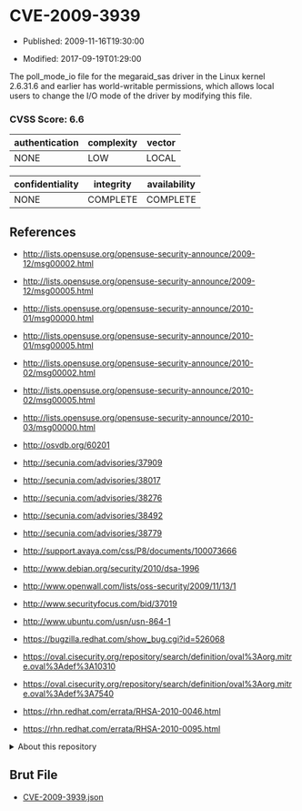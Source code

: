 # CVE-2009-3939

- Published: 2009-11-16T19:30:00

- Modified: 2017-09-19T01:29:00

The poll_mode_io file for the megaraid_sas driver in the Linux kernel 2.6.31.6 and earlier has world-writable permissions, which allows local users to change the I/O mode of the driver by modifying this file.

### CVSS Score: **6.6**

| authentication | complexity | vector |
| --- | --- | --- |
| NONE | LOW | LOCAL |

| confidentiality | integrity | availability |
| --- | --- | --- |
| NONE | COMPLETE | COMPLETE |

## References

* http://lists.opensuse.org/opensuse-security-announce/2009-12/msg00002.html

* http://lists.opensuse.org/opensuse-security-announce/2009-12/msg00005.html

* http://lists.opensuse.org/opensuse-security-announce/2010-01/msg00000.html

* http://lists.opensuse.org/opensuse-security-announce/2010-01/msg00005.html

* http://lists.opensuse.org/opensuse-security-announce/2010-02/msg00002.html

* http://lists.opensuse.org/opensuse-security-announce/2010-02/msg00005.html

* http://lists.opensuse.org/opensuse-security-announce/2010-03/msg00000.html

* http://osvdb.org/60201

* http://secunia.com/advisories/37909

* http://secunia.com/advisories/38017

* http://secunia.com/advisories/38276

* http://secunia.com/advisories/38492

* http://secunia.com/advisories/38779

* http://support.avaya.com/css/P8/documents/100073666

* http://www.debian.org/security/2010/dsa-1996

* http://www.openwall.com/lists/oss-security/2009/11/13/1

* http://www.securityfocus.com/bid/37019

* http://www.ubuntu.com/usn/usn-864-1

* https://bugzilla.redhat.com/show_bug.cgi?id=526068

* https://oval.cisecurity.org/repository/search/definition/oval%3Aorg.mitre.oval%3Adef%3A10310

* https://oval.cisecurity.org/repository/search/definition/oval%3Aorg.mitre.oval%3Adef%3A7540

* https://rhn.redhat.com/errata/RHSA-2010-0046.html

* https://rhn.redhat.com/errata/RHSA-2010-0095.html

<details>
<summary>About this repository</summary> 

  This repository is part of the project [Live Hack CVE](https://github.com/Live-Hack-CVE). Main website can be found [www.live-hack.org](https://www.live-hack.org) 
  
  Made by [Sn0wAlice](https://github.com/Sn0wAlice) for the people that care about security and need to have a feed of the latest CVEs. Hope you enjoy it, don't forget to star the repo and follow me on [Twitter](https://twitter.com/Sn0wAlice) and [Github](https://github.com/Sn0wAlice). And that is my [personnal website](https://www.alice-snow.me/)

  - [Home Page](https://github.com/Live-Hack-CVE)
  - [Framework](https://github.com/Live-Hack-CVE/cve-framework)
  - [CVE database](https://github.com/Live-Hack-CVE/full_database)
  - [Changelog](https://github.com/Live-Hack-CVE/Changelog)
</details>

## Brut File

* [CVE-2009-3939.json](https://raw.githubusercontent.com/Live-Hack-CVE/full_database/main/cves/2009/CVE-2009-3939.json)

